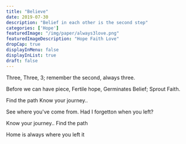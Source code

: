 ```yaml
---
title: "Believe"
date: 2019-07-30
description: "Belief in each other is the second step"
categories: ['Hope']
featuredImage: "/img/paper/always3love.png"
featuredImageDescription: "Hope Faith Love"
dropCap: true
displayInMenu: false
displayInList: true
draft: false
---
```



Three, Three, 3;
remember the second,
always three.

Before we can have piece,
Fertile hope,
Germinates Belief;
Sprout Faith.


Find the path
Know your journey..

See where you've come from.
Had I forgetton when you left?

Know your journey..
Find the path

Home is always where you left it